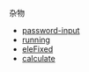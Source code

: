 杂物

- [password-input](./password-input)
- [running](./running)
- [eleFixed](./eleFixed)
- [calculate](./calculate)

